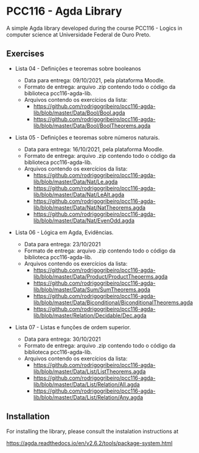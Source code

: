 PCC116 - Agda Library
============================

A simple Agda library developed during the course PCC116 - Logics in computer science at
Universidade Federal de Ouro Preto.

Exercises
-----------

* Lista 04 - Definições e teoremas sobre booleanos
    * Data para entrega: 09/10/2021, pela plataforma Moodle.
    * Formato de entrega: arquivo .zip contendo todo o código da biblioteca pcc116-agda-lib.
    * Arquivos contendo os exercícios da lista:
        * <https://github.com/rodrigogribeiro/pcc116-agda-lib/blob/master/Data/Bool/Bool.agda>
        * <https://github.com/rodrigogribeiro/pcc116-agda-lib/blob/master/Data/Bool/BoolTheorems.agda>
        
* Lista 05 - Definições e teoremas sobre números naturais.
    * Data para entrega: 16/10/2021, pela plataforma Moodle.
    * Formato de entrega: arquivo .zip contendo todo o código da biblioteca pcc116-agda-lib.
    * Arquivos contendo os exercícios da lista:
        * <https://github.com/rodrigogribeiro/pcc116-agda-lib/blob/master/Data/Nat/Le.agda>
        * <https://github.com/rodrigogribeiro/pcc116-agda-lib/blob/master/Data/Nat/LeAlt.agda>
        * <https://github.com/rodrigogribeiro/pcc116-agda-lib/blob/master/Data/Nat/NatTheorems.agda>
        * <https://github.com/rodrigogribeiro/pcc116-agda-lib/blob/master/Data/Nat/EvenOdd.agda>

* Lista 06 - Lógica em Agda, Evidências.
    * Data para entrega: 23/10/2021
    * Formato de entrega: arquivo .zip contendo todo o código da biblioteca pcc116-agda-lib.
    * Arquivos contendo os exercícios da lista: 
        * <https://github.com/rodrigogribeiro/pcc116-agda-lib/blob/master/Data/Product/ProductTheoerms.agda>
        * <https://github.com/rodrigogribeiro/pcc116-agda-lib/blob/master/Data/Sum/SumTheorems.agda>
        * <https://github.com/rodrigogribeiro/pcc116-agda-lib/blob/master/Data/Biconditional/BiconditionalTheorems.agda>
        * <https://github.com/rodrigogribeiro/pcc116-agda-lib/blob/master/Relation/Decidable/Dec.agda>
    
* Lista 07 - Listas e funções de ordem superior. 
    * Data para entrega: 30/10/2021
    * Formato de entrega: arquivo .zip contendo todo o código da biblioteca pcc116-agda-lib.
    * Arquivos contendo os exercícios da lista: 
        * <https://github.com/rodrigogribeiro/pcc116-agda-lib/blob/master/Data/List/ListTheorems.agda>
        * <https://github.com/rodrigogribeiro/pcc116-agda-lib/blob/master/Data/List/Relation/All.agda>
        * <https://github.com/rodrigogribeiro/pcc116-agda-lib/blob/master/Data/List/Relation/Any.agda>



Installation
--------------

For installing the library, please consult the instalation instructions at

<https://agda.readthedocs.io/en/v2.6.2/tools/package-system.html>
